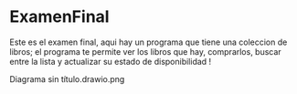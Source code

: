 # ExamenFinal

Este es el examen final, aqui hay un programa que tiene una coleccion de libros;
el programa te permite ver los libros que hay, comprarlos, buscar entre la lista y actualizar su estado de disponibilidad !


Diagrama sin título.drawio.png


